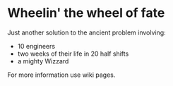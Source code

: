# Wheelin' the wheel of fate

Just another solution to the ancient problem involving:
* 10 engineers
* two weeks of their life in 20 half shifts
* a mighty Wizzard

For more information use wiki pages.
